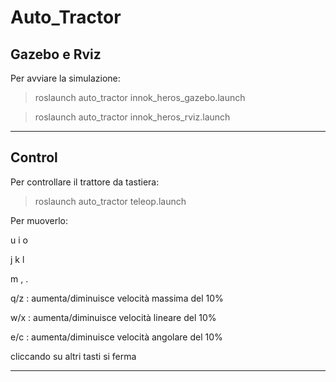 # Auto_Tractor

## Gazebo e Rviz
Per avviare la simulazione:
> roslaunch auto_tractor innok_heros_gazebo.launch

> roslaunch auto_tractor innok_heros_rviz.launch
---

## Control
Per controllare il trattore da tastiera:
> roslaunch auto_tractor teleop.launch

Per muoverlo:  

   u    i    o
   
   j    k    l
   
   m    ,    .

q/z : aumenta/diminuisce velocità massima del 10%

w/x : aumenta/diminuisce velocità lineare del 10%

e/c : aumenta/diminuisce velocità angolare del 10%  

cliccando su altri tasti si ferma

---

